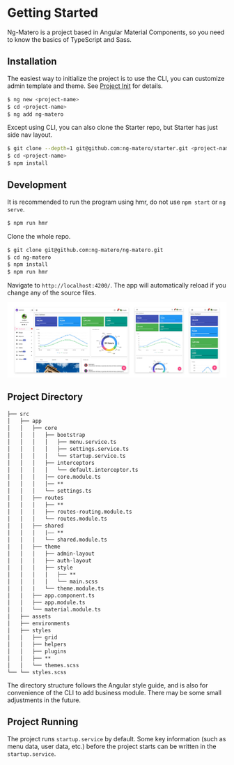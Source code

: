 # Getting Started

Ng-Matero is a project based in Angular Material Components, so you need to know the basics of TypeScript and Sass.

## Installation

The easiest way to initialize the project is to use the CLI, you can customize admin template and theme. See [Project Init](schematics/project-init.md) for details.

```bash
$ ng new <project-name>
$ cd <project-name>
$ ng add ng-matero
```

Except using CLI, you can also clone the Starter repo, but Starter has just side nav layout.

```bash
$ git clone --depth=1 git@github.com:ng-matero/starter.git <project-name>
$ cd <project-name>
$ npm install
```

## Development

It is recommended to run the program using hmr, do not use `npm start` or `ng serve`.

```bash
$ npm run hmr
```

Clone the whole repo.

```bash
$ git clone git@github.com:ng-matero/ng-matero.git
$ cd ng-matero
$ npm install
$ npm run hmr
```

Navigate to `http://localhost:4200/`. The app will automatically reload if you change any of the source files.

![](.gitbook/assets/screenshot.jpg)

## Project Directory

```text
├── src
│   ├── app
│   │   ├── core                               
│   │   │   ├── bootstrap                        
│   │   │   │   ├── menu.service.ts             
│   │   │   │   ├── settings.service.ts         
│   │   │   │   └── startup.service.ts  
│   │   │   ├── interceptors                    
│   │   │   │   └── default.interceptor.ts        
│   │   │   │── core.module.ts                  
│   │   │   │── **
│   │   │   └── settings.ts                     
│   │   ├── routes                              
│   │   │   ├── **
│   │   │   ├── routes-routing.module.ts        
│   │   │   └── routes.module.ts                
│   │   ├── shared                              
│   │   │   |—— **
│   │   │   └── shared.module.ts                
│   │   ├── theme                               
│   │   │   ├── admin-layout                    
│   │   │   ├── auth-layout                     
│   │   │   ├── style                           
│   │   │   │   ├── **
│   │   │   │   └── main.scss                
│   │   |   └── theme.module.ts                 
│   │   ├── app.component.ts                    
│   │   ├── app.module.ts                       
│   │   └── material.module.ts                  
│   ├── assets                                  
│   ├── environments                            
│   ├── styles                                 
│   │   ├── grid                                
│   │   ├── helpers                             
│   │   ├── plugins                             
│   │   ├── **
│   │   └── themes.scss                         
└── └── styles.scss                              
```

The directory structure follows the Angular style guide, and is also for convenience of the CLI to add business module. There may be some small adjustments in the future.

## Project Running

The project runs `startup.service` by default. Some key information \(such as menu data, user data, etc.\) before the project starts can be written in the `startup.service`.


